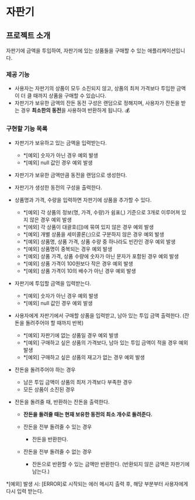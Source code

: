 # 자판기

## 프로젝트 소개
자판기에 금액을 투입하여, 자판기에 있는 상품들을 구매할 수 있는 애플리케이션입니다.

### 제공 기능
- 사용자는 자판기의 상품이 모두 소진되지 않고, 상품의 최저 가격보다 투입한 금액이 더 클 때까지 상품을 구매할 수 있습니다.
- 자판기가 보유한 금액의 잔돈 동전 구성은 랜덤으로 정해지며, 사용자가 잔돈을 받는 경우 **최소한의 동전**을 사용하여 반환하게 됩니다. 💰


### 구현할 기능 목록
- 자판기가 보유하고 있는 금액을 입력받는다.
    - *[예외] 숫자가 아닌 경우 예외 발생
    - *[예외] null 값인 경우 예외 발생


- 자판기가 보유한 금액만큼 동전을 랜덤으로 생성한다.


- 자판기가 생성한 동전의 구성을 출력한다.
  

- 상품명과 가격, 수량을 입력하면 자판기에 상품을 추가할 수 있다.
    - *[예외] 각 상품의 정보(명, 가격, 수량)가 쉼표(,) 기준으로 3개로 이루어져 있지 않은 경우 예외 발생 
    - *[에외] 각 상품이 대괄호([])에 묶여 있지 않은 경우 예외 발생
    - *[예외] 개별 상품을 세미콜론(;)으로 구분하지 않은 경우 예외 발생
    - *[예외] 상품명, 상품 가격, 상품 수량 중 하나라도 빈칸인 경우 예외 발생
    - *[예외] 상품명이 중복되는 경우 예외 발생
    - *[예외] 상품 가격, 상품 수량에 숫자가 아닌 문자가 포함된 경우 예외 발생
    - *[예외] 상품 가격이 100원보다 작은 경우 예외 발생
    - *[예외] 상품 가격이 10의 배수가 아닌 경우 예외 발생

  
- 자판기에 투입할 금액을 입력받는다.
    - *[예외] 숫자가 아닌 경우 예외 발생  
    - *[예외] null 값인 경우 예외 발생
  

- 사용자에게 자판기에서 구매할 상품을 입력받고, 남아 있는 투입 금액 출력한다. (잔돈을 돌려주어야 할 때까지 반복)
    - *[예외] 자판기에 없는 상품일 경우 예외 발생
    - *[예외] 구매하고 싶은 상품의 가격보다, 남아 있는 투입 금액이 적을 경우 예외 발생
    - *[예외] 구매하고 싶은 상품의 재고가 없는 경우 예외 발생
  
  
- 잔돈을 돌려주어야 하는 경우
  - 남은 투입 금액이 상품의 최저 가격보다 부족한 경우
  - 모든 상품이 소진된 경우
  

- 잔돈을 돌려줄 때, 반환하는 잔돈을 출력한다.
  - **잔돈을 돌려줄 때는 현재 보유한 동전의 최소 개수로 돌려준다.**
  - 잔돈을 전부 돌려줄 수 있는 경우
    - 잔돈을 반환한다.
  
  - 잔돈을 전부 돌려줄 수 없는 경우
    - 잔돈으로 반환할 수 있는 금액만 반환한다. (반환되지 않은 금액은 자판기에 남는다.)
  

*[예외] 발생 시: [ERROR]로 시작되는 에러 메시지 출력 후, 해당 부분부터 사용자에게 다시 입력 받는다.
